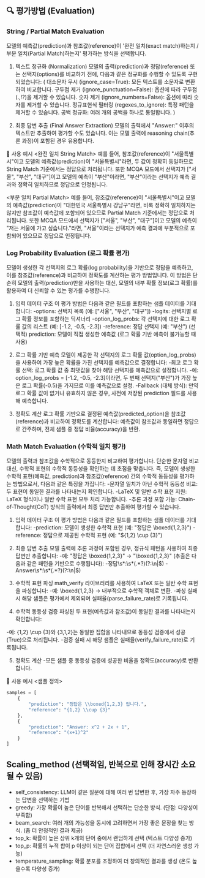 ## 🔍 평가방법 (Evaluation)

### String / Partial Match Evaluation
모델의 예측값(prediction)과 참조값(reference)이 '완전 일치(exact match)하는지 / 부분 일치(Partial Match)하는지' 평가하는 방식을 선택합니다.

  1. 텍스트 정규화 (Normalization)
모델의 출력(prediction)과 정답(reference) 또는 선택지(options)를 비교하기 전에, 다음과 같은 정규화를 수행할 수 있도록 구현되었습니다:
( 대소문자 무시 (ignore_case=True): 모든 텍스트를 소문자로 변환하여 비교합니다.
구두점 제거 (ignore_punctuation=False): 옵션에 따라 구두점(.,!?)을 제거할 수 있습니다.
숫자 제거 (ignore_numbers=False): 옵션에 따라 숫자를 제거할 수 있습니다.
정규표현식 필터링 (regexes_to_ignore): 특정 패턴을 제거할 수 있습니다.
공백 정규화: 여러 개의 공백을 하나로 통일합니다. )

  2. 최종 답변 추출 (Final Answer Extraction)
모델의 출력에서 "Answer:" 이후의 텍스트만 추출하여 평가할 수도 있습니다. 이는 모델 출력에 reasoning chain(추론 과정)이 포함된 경우 유용합니다.

📖 사용 예시
<완전 일치 String Match>
예를 들어, 참조값(reference)이 "서울특별시"이고 모델의 예측값(prediction)이 "서울특별시"라면, 두 값이 정확히 동일하므로 String Match 기준에서는 정답으로 처리됩니다. 또한 MCQA 모드에서 선택지가 ["서울", "부산", "대구"]이고 모델의 예측이 "부산"이라면, "부산"이라는 선택지가 예측 결과와 정확히 일치하므로 정답으로 인정됩니다.

<부분 일치 Partial Match>
예를 들어, 참조값(reference)이 "서울특별시"이고 모델의 예측값(prediction)이 "대한민국 서울특별시 강남구"라면, 비록 정확히 일치하지는 않지만 참조값이 예측값에 포함되어 있으므로 Partial Match 기준에서는 정답으로 처리됩니다. 또한 MCQA 모드에서 선택지가 ["서울", "부산", "대구"]이고 모델의 예측이 "저는 서울에 가고 싶습니다."라면, "서울"이라는 선택지가 예측 결과에 부분적으로 포함되어 있으므로 정답으로 인정됩니다.

### Log Probability Evaluation (로그 확률 평가)
모델이 생성한 각 선택지의 로그 확률(log probability)을 기반으로 정답을 예측하고, 이를 참조값(reference)과 비교하여 정확도를 계산하는 평가 방법입니다. 이 방법은 단순히 모델의 출력(prediction)만을 사용하는 대신, 모델의 내부 확률 정보(로그 확률)를 활용하여 더 신뢰할 수 있는 평가를 수행합니다.

  1. 입력 데이터 구조
이 평가 방법은 다음과 같은 필드를 포함하는 샘플 데이터를 기대합니다:
  -options: 선택지 목록 (예: ["서울", "부산", "대구"])
  -logits: 선택지별 로그 확률 정보를 포함하는 딕셔너리
  -option_log_probs: 각 선택지에 대한 로그 확률 값의 리스트 (예: [-1.2, -0.5, -2.3])
  -reference: 정답 선택지 (예: "부산")
  (선택적) prediction: 모델이 직접 생성한 예측값 (로그 확률 기반 예측이 불가능할 때 사용)

  2. 로그 확률 기반 예측
모델이 제공한 각 선택지의 로그 확률 값(option_log_probs)을 사용하여 가장 높은 확률을 가진 선택지를 예측값으로 결정합니다:
  -최고 로그 확률 선택: 로그 확률 값 중 최댓값을 찾아 해당 선택지를 예측값으로 설정합니다.
  -예: option_log_probs = [-1.2, -0.5, -2.3]이라면, 두 번째 선택지("부산")가 가장 높은 로그 확률(-0.5)을 가지므로 이를 예측값으로 설정.
  -Fallback (대체 방식): 만약 로그 확률 값이 없거나 유효하지 않은 경우, 사전에 저장된 prediction 필드를 사용해 예측합니다.

  3. 정확도 계산
로그 확률 기반으로 결정된 예측값(predicted_option)을 참조값(reference)과 비교하여 정확도를 계산합니다: 예측값이 참조값과 동일하면 정답으로 간주하며, 전체 샘플 중 정답 비율(accuracy)을 반환.

### Math Match Evaluation (수학적 일치 평가)
모델의 출력과 참조값을 수학적으로 동등한지 비교하여 평가합니다. 단순한 문자열 비교 대신, 수학적 표현의 수학적 동등성을 확인하는 데 초점을 맞춥니다.
즉, 모델이 생성한 수학적 표현(예측값, prediction)과 참조값(reference) 간의 수학적 동등성을 평가하는 방법으로서, 다음과 같은 특징을 가집니다:
  -문자열 일치가 아닌 수학적 동등성 비교: 두 표현이 동일한 결과를 나타내는지 확인합니다.
  -LaTeX 및 일반 수학 표현 지원: LaTeX 형식이나 일반 수학 표현 모두 처리 가능합니다.
  -추론 과정 포함 가능: Chain-of-Thought(CoT) 방식의 출력에서 최종 답변만 추출하여 평가할 수 있습니다.

  1. 입력 데이터 구조
이 평가 방법은 다음과 같은 필드를 포함하는 샘플 데이터를 기대합니다:
  -prediction: 모델이 생성한 수학적 표현 (예: "정답은 \\boxed{1,2,3}")
  -reference: 정답으로 제공된 수학적 표현 (예: "${1,2} \\cup {3}")

  2. 최종 답변 추출
모델 출력에 추론 과정이 포함된 경우, 정규식 패턴을 사용하여 최종 답변만 추출합니다:
  -예: "정답은 \\boxed{1,2,3}" → "\\boxed{1,2,3}"
   (추출은 다음과 같은 패턴을 기반으로 수행됩니다):
  -정답\s*:\s*(.*?)(?:\n|$)
  -Answer\s*:\s*(.*?)(?:\n|$)

  3. 수학적 표현 파싱
math_verify 라이브러리를 사용하여 LaTeX 또는 일반 수학 표현을 파싱합니다:
  -예: \\boxed{1,2,3} → 내부적으로 수학적 객체로 변환.
  -파싱 실패 시 해당 샘플은 평가에서 제외되며 실패율(parse_failure_rate)로 기록됩니다.

  4. 수학적 동등성 검증
파싱된 두 표현(예측값과 참조값)이 동일한 결과를 나타내는지 확인합니다:

  -예: {1,2} \\cup {3}와 {3,1,2}는 동일한 집합을 나타내므로 동등성 검증에서 성공(True)으로 처리됩니다.
  -검증 실패 시 해당 샘플은 실패율(verify_failure_rate)로 기록됩니다.

  5. 정확도 계산
  -모든 샘플 중 동등성 검증에 성공한 비율을 정확도(accuracy)로 반환합니다.

  📖 사용 예시
<샘플 정의>
```python
samples = [
    {
        "prediction": "정답은 \\boxed{1,2,3} 입니다.",
        "reference": "{1,2} \\cup {3}"
    },
    {
        "prediction": "Answer: x^2 + 2x + 1",
        "reference": "(x+1)^2"
    }
]
```

## Scaling_method (선택적임, 반복으로 인해 장시간 소요될 수 있음)
- self_consistency: LLM이 같은 질문에 대해 여러 번 답변한 후, 가장 자주 등장하는 답변을 선택하는 기법
- greedy: 가장 확률이 높은 단어를 반복해서 선택하는 단순한 방식. (단점: 다양성이 부족함)
- beam_search: 여러 개의 가능성을 동시에 고려하면서 가장 좋은 문장을 찾는 방식. (좀 더 안정적인 결과 제공)
- top_k: 확률이 높은 상위 k개의 단어 중에서 랜덤하게 선택 (텍스트 다양성 증가)
- top_p: 확률의 누적 합이 p 이상이 되는 단어 집합에서 선택 (더 자연스러운 생성 가능)
- temperature_sampling:	확률 분포를 조정하여 더 창의적인 결과를 생성 (온도 높을수록 다양성 증가)
